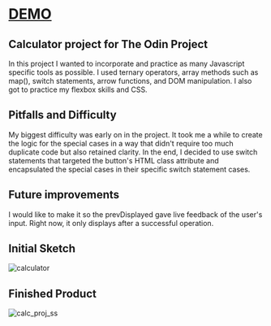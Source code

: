 # [DEMO](https://kylekiet.github.io/Calculator/)

## Calculator project for The Odin Project

In this project I wanted to incorporate and practice as many Javascript specific tools as possible. I used ternary operators, array methods such as map(), switch statements, arrow functions, and DOM manipulation.
I also got to practice my flexbox skills and CSS. 

## Pitfalls and Difficulty
My biggest difficulty was early on in the project. It took me a while to create the logic for the special cases in a way that didn't require too much duplicate code but also retained clarity. In the end, I decided to use switch statements that targeted
the button's HTML class attribute and encapsulated the special cases in their specific switch statement cases. 

## Future improvements
I would like to make it so the prevDisplayed gave live feedback of the user's input. Right now, it only displays after a successful operation. 


## Initial Sketch
![calculator](https://github.com/user-attachments/assets/94b42afb-dbec-47a2-aeb5-e5d2f7f42283)

## Finished Product
![calc_proj_ss](https://github.com/user-attachments/assets/2f71fda7-de32-4c54-8292-678b0163ca6c)

